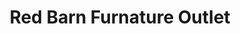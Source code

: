 ---
title: "Red Barn Furnature Outlet"
url: /north-conway/red-barn-furnature-outlet/
shop: furniture
---
